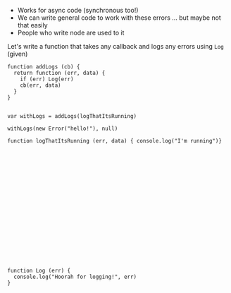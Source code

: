 * Works for async code (synchronous too!)
* We can write general code to work with these errors ... but maybe not that easily
* People who write node are used to it

Let's write a function that takes any callback and logs any errors using `Log` (given)

```
function addLogs (cb) {
  return function (err, data) {
    if (err) Log(err)
    cb(err, data)
  }
}


var withLogs = addLogs(logThatItsRunning)

withLogs(new Error("hello!"), null)

function logThatItsRunning (err, data) { console.log("I'm running")}
```

```



















function Log (err) {
  console.log("Hoorah for logging!", err)
}
```
